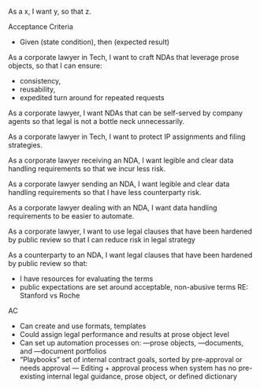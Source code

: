 As a x, I want y, so that z.

Acceptance Criteria
- Given (state condition), then (expected result)


As a corporate lawyer in Tech, I want to craft NDAs that leverage prose objects, so that I can ensure:
- consistency,
- reusability,
- expedited turn around
for repeated requests

As a corporate lawyer, I want NDAs that can be self-served by company agents so that legal is not a bottle neck unnecessarily.

As a corporate lawyer in Tech, I want to protect IP assignments and filing strategies.

As a corporate lawyer receiving an NDA, I want legible and clear data handling requirements so that we incur less risk.

As a corporate lawyer sending an NDA, I want legible and clear data handling requirements so that I have less counterparty risk.

As a corporate lawyer dealing with an NDA, I want data handling requirements to be easier to automate.

As a corporate lawyer, I want to use legal clauses that have been hardened by public review so that I can reduce risk in legal strategy

As a counterparty to an NDA, I want legal clauses that have been hardened by public review so that:
- I have resources for evaluating the terms
- public expectations are set around acceptable, non-abusive terms 
RE: Stanford vs Roche 


AC
- Can create and use formats, templates
- Could assign legal performance and results at prose object level 
- Can set up automation processes on:
—prose objects, 
—documents, and 
—document portfolios
- “Playbooks” set of internal contract goals, sorted by pre-approval or needs approval
— Editing + approval process when system has no pre-existing internal legal guidance, prose object, or defined dictionary
